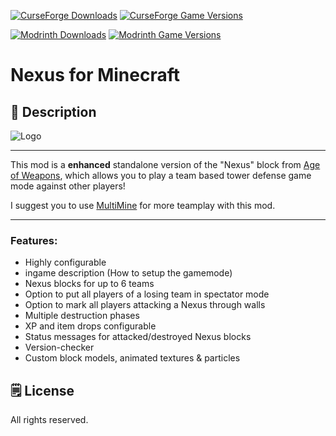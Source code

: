 [![CurseForge Downloads](https://cf.way2muchnoise.eu/639182.svg?badge_style=for_the_badge)][cf_mod] [![CurseForge Game Versions](https://cf.way2muchnoise.eu/versions/639182.svg?badge_style=for_the_badge)][cf_mod]

[![Modrinth Downloads](https://img.shields.io/modrinth/dt/6E5G1X6S?label=Modrinth&logo=modrinth&style=for-the-badge)][mr_mod] [![Modrinth Game Versions](https://img.shields.io/modrinth/game-versions/6E5G1X6S?label=Available%20for&logo=modrinth&style=for-the-badge)][mr_mod]

# Nexus for Minecraft

## 📖 Description

![Logo](https://i.imgur.com/ezVdSoR.png)

-----

This mod is a **enhanced** standalone version of the "Nexus" block from [Age of Weapons](https://www.curseforge.com/minecraft/mc-mods/age-of-weapons), which allows you to play a team based tower defense game mode against other players!

I suggest you to use [MultiMine](https://www.curseforge.com/minecraft/mc-mods/multi-mine) for more teamplay with this mod.

 -----

### Features:

- Highly configurable
- ingame description (How to setup the gamemode)
- Nexus blocks for up to 6 teams
- Option to put all players of a losing team in spectator mode
- Option to mark all players attacking a Nexus through walls
- Multiple destruction phases
- XP and item drops configurable
- Status messages for attacked/destroyed Nexus blocks
- Version-checker
- Custom block models, animated textures & particles

## 🗒️ License

All rights reserved.

[cf_mod]: https://www.curseforge.com/minecraft/mc-mods/nexus-battle-mode

[mr_mod]: https://modrinth.com/mod/nexus

